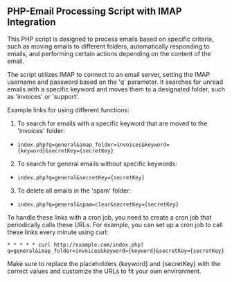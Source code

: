 ## PHP-Email Processing Script with IMAP Integration
This PHP script is designed to process emails based on specific criteria, such as moving emails to different folders, automatically responding to emails, and performing certain actions depending on the content of the email.

The script utilizes IMAP to connect to an email server, setting the IMAP username and password based on the 'q' parameter. It searches for unread emails with a specific keyword and moves them to a designated folder, such as 'invoices' or 'support'.

Example links for using different functions:

1. To search for emails with a specific keyword that are moved to the 'invoices' folder:
- `index.php?q=general&imap_folder=invoices&keyword={keyword}&secretKey={secretKey}`

2. To search for general emails without specific keywords:
- `index.php?q=general&secretKey={secretKey}`

3. To delete all emails in the 'spam' folder:
- `index.php?q=general&spam=clear&secretKey={secretKey}`

To handle these links with a cron job, you need to create a cron job that periodically calls these URLs. For example, you can set up a cron job to call these links every minute using curl:

```
* * * * * curl http://example.com/index.php?q=general&imap_folder=invoices&keyword={keyword}&secretKey={secretKey}
```

Make sure to replace the placeholders {keyword} and {secretKey} with the correct values and customize the URLs to fit your own environment.
